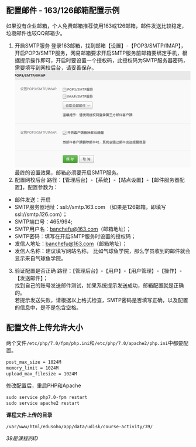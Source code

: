 ## 配置邮件 - 163/126邮箱配置示例 

如果没有企业邮箱，个人免费邮箱推荐使用163或126邮箱，邮件发送比较稳定，垃圾邮件也较QQ邮箱少。
1. 开启SMTP服务
登录163邮箱，找到邮箱【设置】-【POP3/SMTP/IMAP】，开启POP3/SMTP服务，网易邮箱要求开启SMTP服务前邮箱要绑定手机，根据提示操作即可，开启时要设置一个授权码，此授权码为SMTP服务器密码，需要填写到网校后台，请妥善保存。  
![](/media/edusoho-email.PNG)  
最终的设置效果，邮箱必须要开启SMTP服务。
1. 配置网校后台
路径：【管理后台】-【系统】-【站点设置】-【邮件服务器配置】，配置参数为：
  - 邮件发送：开启
  - SMTP服务器地址：ssl://smtp.163.com （如果是126邮箱，即填写ssl://smtp.126.com）；
  - SMTP端口号：465/994;
  - SMTP用户名：banchefu@163.com（邮箱地址）；
  - SMTP密码：填写在开启SMTP服务时设置的授权码；
  - 发信人地址：banchefu@163.com（邮箱地址）；
  - 发信人名称：建议填写网站名称， 比如气球鱼学院，那么学员收到的邮件就会显示来自气球鱼学院。  
3. 验证配置是否正确
路径：【管理后台】-【用户】-【用户管理】-【操作】-【发送邮件】；  
找到自己的账号发送邮件测试，如果系统提示发送成功，邮箱配置就是正确的。  
若提示发送失败，请根据以上格式检查，SMTP密码是否填写正确，以及配置的信息中，是不是包含空格。

## 配置文件上传允许大小
两个文件`/etc/php/7.0/fpm/php.ini`和`/etc/php/7.0/apache2/php.ini`中都要配置。
```
post_max_size = 1024M
memory_limit = 1024M
upload_max_filesize = 1024M
```
修改配置后，重启PHP和Apache
```
sudo service php7.0-fpm restart
sudo service apache2 restart
```

**课程文件上传的目录**
```
/var/www/html/edusoho/app/data/udisk/course-activity/39/
```
*39是课程的ID*
